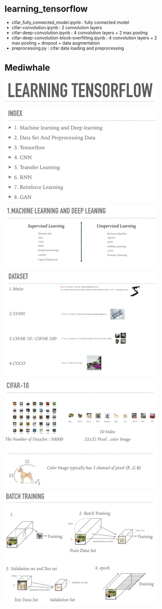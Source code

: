 # learning_tensorflow

- cifar_fully_connected_model.ipynb : fully connected model
- cifar-convolution.ipynb : 2 convolution layers
- cifar-deep-convolution.ipynb : 4 convolution layers + 2 max pooling
- cifar-deep-convolution-block-overfitting.ipynb : 4 convolution layers + 2 max pooling + dropout + data augmentation
- preprocessing.py : cifar data loading and preprocessing

# Mediwhale
![Alt text](readme_pic/title.png)

![Alt text](readme_pic/index.png)



![Alt text](readme_pic/ML_DL.png)

![Alt text](readme_pic/dataset.png)

![Alt text](readme_pic/cifar10.png)

![Alt text](readme_pic/batch.png)

